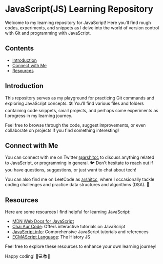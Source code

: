# JavaScript(JS) Learning Repository

Welcome to my learning repository for JavaScript! Here you'll find rough codes, experiments, and snippets as I delve into the world of version control with Git and programming with JavaScript.

## Contents
- [Introduction](#introduction)
- [Connect with Me](#connect-with-me)
- [Resources](#resources)

## Introduction

This repository serves as my playground for practicing Git commands and exploring JavaScript concepts. 🛠️ You'll find various files and folders containing code snippets, small projects, and perhaps some experiments as I progress in my learning journey.

Feel free to browse through the code, suggest improvements, or even collaborate on projects if you find something interesting!

## Connect with Me

You can connect with me on Twitter [@arshitcc](https://twitter.com/arshitcc) to discuss anything related to JavaScript, or programming in general. 🐦 Don't hesitate to reach out if you have questions, suggestions, or just want to chat about tech!

You can also find me on LeetCode as [arshitcc](https://leetcode.com/arshitcc), where I occasionally tackle coding challenges and practice data structures and algorithms (DSA). 🧠

## Resources

Here are some resources I find helpful for learning JavaScript:

- [MDN Web Docs for JavaScript](https://developer.mozilla.org/en-US/docs/Web/JavaScript)
- [Chai Aur Code](https://www.youtube.com/watch?v=Hr5iLG7sUa0&list=PLu71SKxNbfoBuX3f4EOACle2y-tRC5Q37): Offers interactive tutorials on JavaScript
- [JavaScript.info](https://javascript.info/): Comprehensive JavaScript tutorials and references
- [ECMAScript Language](https://262.ecma-international.org/5.1/#sec-10.1): The History JS

Feel free to explore these resources to enhance your own learning journey!

Happy coding! 🚀💻📚🔥
